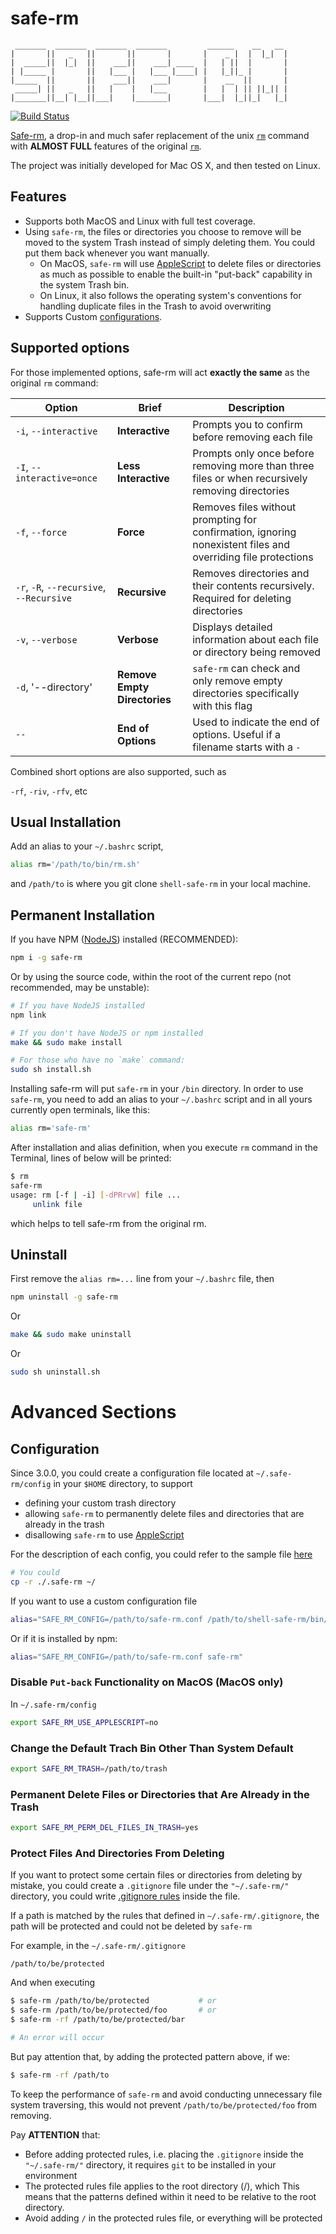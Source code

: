 # safe-rm

```
 _______  _______  _______  _______         ______    __   __
|       ||   _   ||       ||       |       |    _ |  |  |_|  |
|  _____||  |_|  ||    ___||    ___| ____  |   | ||  |       |
| |_____ |       ||   |___ |   |___ |____| |   |_||_ |       |
|_____  ||       ||    ___||    ___|       |    __  ||       |
 _____| ||   _   ||   |    |   |___        |   |  | || ||_|| |
|_______||__| |__||___|    |_______|       |___|  |_||_|   |_|
```

[![Build Status](https://github.com/kaelzhang/shell-safe-rm/actions/workflows/nodejs.yml/badge.svg)](https://github.com/kaelzhang/shell-safe-rm/actions/workflows/nodejs.yml)

[Safe-rm][safe-rm], a drop-in and much safer replacement of the unix [`rm`][rm] command with **ALMOST FULL** features of the original [`rm`][rm].

The project was initially developed for Mac OS X, and then tested on Linux.

## Features
- Supports both MacOS and Linux with full test coverage.
- Using `safe-rm`, the files or directories you choose to remove will be moved to the system Trash instead of simply deleting them. You could put them back whenever you want manually.
  - On MacOS, `safe-rm` will use [AppleScript][applescript] to delete files or directories as much as possible to enable the built-in "put-back" capability in the system Trash bin.
  - On Linux, it also follows the operating system's conventions for handling duplicate files in the Trash to avoid overwriting
- Supports Custom [configurations](#configuration).

## Supported options

For those implemented options, safe-rm will act **exactly the same** as the original `rm` command:

| Option | Brief | Description |
| ------ | ----- | ------------ |
| `-i`, `--interactive` | **Interactive** | Prompts you to confirm before removing each file |
| `-I`, `--interactive=once` | **Less Interactive** | Prompts only once before removing more than three files or when recursively removing directories |
| `-f`, `--force` | **Force** | Removes files without prompting for confirmation, ignoring nonexistent files and overriding file protections |
| `-r`, `-R`, `--recursive`, `--Recursive` | **Recursive** | Removes directories and their contents recursively. Required for deleting directories |
| `-v`, `--verbose` | **Verbose** | Displays detailed information about each file or directory being removed |
| `-d`, '--directory' | **Remove Empty Directories** | `safe-rm` can check and only remove empty directories specifically with this flag |
| `--` | **End of Options** | Used to indicate the end of options. Useful if a filename starts with a `-` |

Combined short options are also supported, such as

`-rf`, `-riv`, `-rfv`, etc

## Usual Installation

Add an alias to your `~/.bashrc` script,

```sh
alias rm='/path/to/bin/rm.sh'
```

and `/path/to` is where you git clone `shell-safe-rm` in your local machine.

## Permanent Installation

If you have NPM ([NodeJS](https://nodejs.org/)) installed (RECOMMENDED):

```sh
npm i -g safe-rm
```

Or by using the source code, within the root of the current repo (not recommended, may be unstable):

```sh
# If you have NodeJS installed
npm link

# If you don't have NodeJS or npm installed
make && sudo make install

# For those who have no `make` command:
sudo sh install.sh
```

Installing safe-rm will put `safe-rm` in your `/bin` directory. In order to use
`safe-rm`, you need to add an alias to your `~/.bashrc` script and in all yours
currently open terminals, like this:

```sh
alias rm='safe-rm'
```

After installation and alias definition, when you execute `rm` command in the Terminal, lines of below will be printed:

```sh
$ rm
safe-rm
usage: rm [-f | -i] [-dPRrvW] file ...
     unlink file
```

which helps to tell safe-rm from the original rm.

## Uninstall

First remove the `alias rm=...` line from your `~/.bashrc` file, then

```sh
npm uninstall -g safe-rm
```

Or

```sh
make && sudo make uninstall
```

Or

```sh
sudo sh uninstall.sh
```

# Advanced Sections

## Configuration

Since 3.0.0, you could create a configuration file located at `~/.safe-rm/config` in your `$HOME` directory, to support
- defining your custom trash directory
- allowing `safe-rm` to permanently delete files and directories that are already in the trash
- disallowing `safe-rm` to use [AppleScript][applescript]

For the description of each config, you could refer to the sample file [here](./.safe-rm/config)

```sh
# You could
cp -r ./.safe-rm ~/
```

If you want to use a custom configuration file

```sh
alias="SAFE_RM_CONFIG=/path/to/safe-rm.conf /path/to/shell-safe-rm/bin/rm.sh"
```

Or if it is installed by npm:

```sh
alias="SAFE_RM_CONFIG=/path/to/safe-rm.conf safe-rm"
```

### Disable `Put-back` Functionality on MacOS (MacOS only)

In `~/.safe-rm/config`

```sh
export SAFE_RM_USE_APPLESCRIPT=no
```

### Change the Default Trach Bin Other Than System Default

```sh
export SAFE_RM_TRASH=/path/to/trash
```

### Permanent Delete Files or Directories that Are Already in the Trash

```sh
export SAFE_RM_PERM_DEL_FILES_IN_TRASH=yes
```

### Protect Files And Directories From Deleting

If you want to protect some certain files or directories from deleting by mistake, you could create a `.gitignore` file under the `"~/.safe-rm/"` directory, you could write [.gitignore rules](https://git-scm.com/docs/gitignore) inside the file.

If a path is matched by the rules that defined in `~/.safe-rm/.gitignore`, the path will be protected and could not be deleted by `safe-rm`

For example, in the `~/.safe-rm/.gitignore`

```.gitignore
/path/to/be/protected
```

And when executing

```sh
$ safe-rm /path/to/be/protected           # or
$ safe-rm /path/to/be/protected/foo       # or
$ safe-rm -rf /path/to/be/protected/bar

# An error will occur
```

But pay attention that, by adding the protected pattern above, if we:

```sh
$ safe-rm -rf /path/to
```

To keep the performance of `safe-rm` and avoid conducting unnecessary file system traversing, this would not prevent `/path/to/be/protected/foo` from removing.

Pay **ATTENTION** that:
- Before adding protected rules, i.e. placing the `.gitignore` inside the `"~/.safe-rm/"` directory, it requires `git` to be installed in your environment
- The protected rules file applies to the root directory (/), which This means that the patterns defined within it need to be relative to the root directory.
- Avoid adding `/` in the protected rules file, or everything will be protected


[applescript]: https://en.wikipedia.org/wiki/AppleScript
[rm]: https://en.wikipedia.org/wiki/Rm_(Unix)
[safe-rm]: https://github.com/kaelzhang/shell-safe-rm
